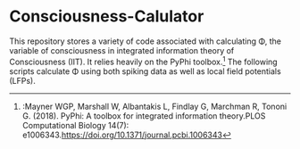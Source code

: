 # Consciousness-Calulator

This repository stores a variety of code associated with calculating Φ, the variable of consciousness in integrated information theory of Consciousness (IIT). It relies heavily on the PyPhi toolbox.[^1]
The following scripts calculate Φ using both spiking data as well as local field potentials (LFPs). 

[^1]::Mayner WGP, Marshall W, Albantakis L, Findlay G, Marchman R, Tononi G. (2018). PyPhi: A toolbox for integrated information theory.PLOS Computational Biology 14(7): e1006343.https://doi.org/10.1371/journal.pcbi.1006343
